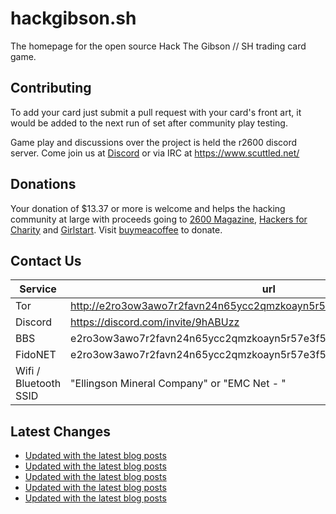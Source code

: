 # hackgibson.sh
The homepage for the open source Hack The Gibson // SH trading card game.


## Contributing

To add your card just submit a pull request with your card's front art, it would be added to the next run of set after community play testing.

Game play and discussions over the project is held the r2600 discord server. Come join us at [Discord](https://discord.com/invite/9hABUzz) or via IRC at https://www.scuttled.net/


## Donations

Your donation of $13.37 or more is welcome and helps the hacking community at large with proceeds going to [2600 Magazine](https://2600.com/), [Hackers for Charity](https://hackersforcharity.org) and [Girlstart](https://girlstart.org).  Visit [buymeacoffee](https://www.buymeacoffee.com/hackgibson.sh) to donate.


## Contact Us

Service | url
-|-
Tor | http://e2ro3ow3awo7r2favn24n65ycc2qmzkoayn5r57e3f56nvjwdcgg32ad.onion
Discord | https://discord.com/invite/9hABUzz
BBS | e2ro3ow3awo7r2favn24n65ycc2qmzkoayn5r57e3f56nvjwdcgg32ad.onion:23
FidoNET | e2ro3ow3awo7r2favn24n65ycc2qmzkoayn5r57e3f56nvjwdcgg32ad.onion:24554
Wifi / Bluetooth SSID | "Ellingson Mineral Company" or "EMC Net - <fidonet address>"

## Latest Changes
<!-- BLOG-POST-LIST:START -->
- [Updated with the latest blog posts](https://github.com/DFW2600/hackgibson.sh/commit/2c1db48e2edef9c91ae73c5bd9b102b2a0f2608f)
- [Updated with the latest blog posts](https://github.com/DFW2600/hackgibson.sh/commit/bebd15f13fc0f364583b031a6c4b1b9e438d42e8)
- [Updated with the latest blog posts](https://github.com/DFW2600/hackgibson.sh/commit/aa2576cd1f97f6efe2484980cb3957560fb0242c)
- [Updated with the latest blog posts](https://github.com/DFW2600/hackgibson.sh/commit/c5c49d296b0ff252caaabd030da16025af4515f3)
- [Updated with the latest blog posts](https://github.com/DFW2600/hackgibson.sh/commit/7861e23ca995203a05c60a50b4d0126f97e8b832)
<!-- BLOG-POST-LIST:END -->
